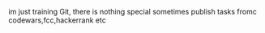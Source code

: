 im just training Git, there is nothing special
sometimes publish tasks fromc codewars,fcc,hackerrank etc
